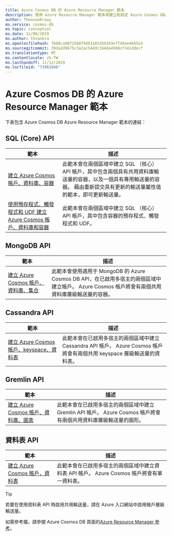 ```yaml
---
title: Azure Cosmos DB 的 Azure Resource Manager 範本
description: 使用 Azure Resource Manager 範本來建立和設定 Azure Cosmos DB。
author: TheovanKraay
ms.service: cosmos-db
ms.topic: conceptual
ms.date: 11/08/2019
ms.author: thvankra
ms.openlocfilehash: 7b08ca98f25b079d831033b9393effd4ee4b65e3
ms.sourcegitcommit: 39da2d9675c3a2ac54ddc164da4568cf341ddecf
ms.translationtype: MT
ms.contentlocale: zh-TW
ms.lasthandoff: 11/12/2019
ms.locfileid: "73961846"
---
```

# <a name="azure-resource-manager-templates-for-azure-cosmos-db"></a>Azure Cosmos DB 的 Azure Resource Manager 範本

下表包含 Azure Cosmos DB Azure Resource Manager 範本的連結：

## <a name="sql-core-api"></a>SQL (Core) API

|**範本**|**描述**|
|---|---|
|[建立 Azure Cosmos 帳戶、資料庫、容器](manage-sql-with-resource-manager.md#create-resource) | 此範本會在兩個區域中建立 SQL （核心） API 帳戶，其中包含兩個具有共用資料庫輸送量的容器，以及一個具有專用輸送量的容器。 藉由重新提交具有更新的輸送量屬性值的範本，即可更新輸送量。 |
|[使用預存程式、觸發程式和 UDF 建立 Azure Cosmos 帳戶、資料庫和容器](manage-sql-with-resource-manager.md#create-sproc) | 此範本會在兩個區域中建立 SQL （核心） API 帳戶，其中包含容器的預存程式、觸發程式和 UDF。 |

## <a name="mongodb-api"></a>MongoDB API

|**範本**|**描述**|
|---| ---|
|[建立 Azure Cosmos 帳戶、資料庫、集合](manage-mongodb-with-resource-manager.md#create-resource) | 此範本會使用適用于 MongoDB 的 Azure Cosmos DB API，在已啟用多宿主的兩個區域中建立帳戶。 Azure Cosmos 帳戶將會有兩個共用資料庫層級輸送量的容器。 |

## <a name="cassandra-api"></a>Cassandra API

|**範本**|**描述**|
|---| ---|
|[建立 Azure Cosmos 帳戶、keyspace、資料表](manage-cassandra-with-resource-manager.md#create-resource) | 此範本會在已啟用多宿主的兩個區域中建立 Cassandra API 帳戶。 Azure Cosmos 帳戶將會有兩個共用 keyspace 層級輸送量的資料表。 |

## <a name="gremlin-api"></a>Gremlin API

|**範本**|**描述**|
|---| ---|
|[建立 Azure Cosmos 帳戶、資料庫、圖表](manage-gremlin-with-resource-manager.md#create-resource) | 此範本會在已啟用多宿主的兩個區域中建立 Gremlin API 帳戶。 Azure Cosmos 帳戶將會有兩個共用資料庫層級輸送量的圖形。 |

## <a name="table-api"></a>資料表 API

|**範本**|**描述**|
|---| ---|
|[建立 Azure Cosmos 帳戶，資料表](manage-table-with-resource-manager.md#create-resource) | 此範本會在已啟用多宿主的兩個區域中建立資料表 API 帳戶。 Azure Cosmos 帳戶將會有單一資料表。 |

> [!TIP]
> 若要在使用資料表 API 時啟用共用輸送量，請在 Azure 入口網站中啟用帳戶層級輸送量。

如需參考檔，請參閱 Azure Cosmos DB 頁面的[Azure Resource Manager 參考](/azure/templates/microsoft.documentdb/allversions)。

